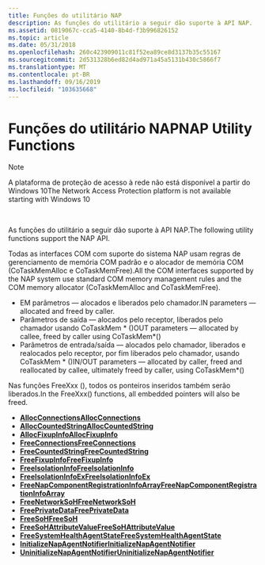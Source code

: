 ```yaml
---
title: Funções do utilitário NAP
description: As funções do utilitário a seguir dão suporte à API NAP.
ms.assetid: 0819067c-cca5-4140-8b4d-f3b996826152
ms.topic: article
ms.date: 05/31/2018
ms.openlocfilehash: 260c423909011c81f52ea89ce8d3137b35c55167
ms.sourcegitcommit: 2d531328b6ed82d4ad971a45a5131b430c5866f7
ms.translationtype: MT
ms.contentlocale: pt-BR
ms.lasthandoff: 09/16/2019
ms.locfileid: "103635668"
---
```

# <a name="nap-utility-functions"></a><span data-ttu-id="e16dc-103">Funções do utilitário NAP</span><span class="sxs-lookup"><span data-stu-id="e16dc-103">NAP Utility Functions</span></span>

> [!Note]  
> <span data-ttu-id="e16dc-104">A plataforma de proteção de acesso à rede não está disponível a partir do Windows 10</span><span class="sxs-lookup"><span data-stu-id="e16dc-104">The Network Access Protection platform is not available starting with Windows 10</span></span>

 

<span data-ttu-id="e16dc-105">As funções do utilitário a seguir dão suporte à API NAP.</span><span class="sxs-lookup"><span data-stu-id="e16dc-105">The following utility functions support the NAP API.</span></span>

<span data-ttu-id="e16dc-106">Todas as interfaces COM com suporte do sistema NAP usam regras de gerenciamento de memória COM padrão e o alocador de memória COM (CoTaskMemAlloc e CoTaskMemFree).</span><span class="sxs-lookup"><span data-stu-id="e16dc-106">All the COM interfaces supported by the NAP system use standard COM memory management rules and the COM memory allocator (CoTaskMemAlloc and CoTaskMemFree).</span></span>

-   <span data-ttu-id="e16dc-107">EM parâmetros — alocados e liberados pelo chamador.</span><span class="sxs-lookup"><span data-stu-id="e16dc-107">IN parameters — allocated and freed by caller.</span></span>
-   <span data-ttu-id="e16dc-108">Parâmetros de saída — alocados pelo receptor, liberados pelo chamador usando CoTaskMem \* ()</span><span class="sxs-lookup"><span data-stu-id="e16dc-108">OUT parameters — allocated by callee, freed by caller using CoTaskMem\*()</span></span>
-   <span data-ttu-id="e16dc-109">Parâmetros de entrada/saída — alocados pelo chamador, liberados e realocados pelo receptor, por fim liberados pelo chamador, usando CoTaskMem \* ()</span><span class="sxs-lookup"><span data-stu-id="e16dc-109">IN/OUT parameters — allocated by caller, freed and reallocated by callee, ultimately freed by caller, using CoTaskMem\*()</span></span>

<span data-ttu-id="e16dc-110">Nas funções FreeXxx (), todos os ponteiros inseridos também serão liberados.</span><span class="sxs-lookup"><span data-stu-id="e16dc-110">In the FreeXxx() functions, all embedded pointers will also be freed.</span></span>

-   [<span data-ttu-id="e16dc-111">**AllocConnections**</span><span class="sxs-lookup"><span data-stu-id="e16dc-111">**AllocConnections**</span></span>](allocconnections-func.md)
-   [<span data-ttu-id="e16dc-112">**AllocCountedString**</span><span class="sxs-lookup"><span data-stu-id="e16dc-112">**AllocCountedString**</span></span>](alloccountedstring-func.md)
-   [<span data-ttu-id="e16dc-113">**AllocFixupInfo**</span><span class="sxs-lookup"><span data-stu-id="e16dc-113">**AllocFixupInfo**</span></span>](allocfixupinfo-func.md)
-   [<span data-ttu-id="e16dc-114">**FreeConnections**</span><span class="sxs-lookup"><span data-stu-id="e16dc-114">**FreeConnections**</span></span>](freeconnections-func.md)
-   [<span data-ttu-id="e16dc-115">**FreeCountedString**</span><span class="sxs-lookup"><span data-stu-id="e16dc-115">**FreeCountedString**</span></span>](freecountedstring-func.md)
-   [<span data-ttu-id="e16dc-116">**FreeFixupInfo**</span><span class="sxs-lookup"><span data-stu-id="e16dc-116">**FreeFixupInfo**</span></span>](freefixupinfo-func.md)
-   [<span data-ttu-id="e16dc-117">**FreeIsolationInfo**</span><span class="sxs-lookup"><span data-stu-id="e16dc-117">**FreeIsolationInfo**</span></span>](freeisolationinfo-func.md)
-   [<span data-ttu-id="e16dc-118">**FreeIsolationInfoEx**</span><span class="sxs-lookup"><span data-stu-id="e16dc-118">**FreeIsolationInfoEx**</span></span>](freeisolationinfoex.md)
-   [<span data-ttu-id="e16dc-119">**FreeNapComponentRegistrationInfoArray**</span><span class="sxs-lookup"><span data-stu-id="e16dc-119">**FreeNapComponentRegistrationInfoArray**</span></span>](freenapcomponentregistrationinfoarray-func.md)
-   [<span data-ttu-id="e16dc-120">**FreeNetworkSoH**</span><span class="sxs-lookup"><span data-stu-id="e16dc-120">**FreeNetworkSoH**</span></span>](freenetworksoh-func.md)
-   [<span data-ttu-id="e16dc-121">**FreePrivateData**</span><span class="sxs-lookup"><span data-stu-id="e16dc-121">**FreePrivateData**</span></span>](freeprivatedata-func.md)
-   [<span data-ttu-id="e16dc-122">**FreeSoH**</span><span class="sxs-lookup"><span data-stu-id="e16dc-122">**FreeSoH**</span></span>](freesoh-func.md)
-   [<span data-ttu-id="e16dc-123">**FreeSoHAttributeValue**</span><span class="sxs-lookup"><span data-stu-id="e16dc-123">**FreeSoHAttributeValue**</span></span>](freesohattributevalue-func.md)
-   [<span data-ttu-id="e16dc-124">**FreeSystemHealthAgentState**</span><span class="sxs-lookup"><span data-stu-id="e16dc-124">**FreeSystemHealthAgentState**</span></span>](freesystemhealthagentstate-func.md)
-   [<span data-ttu-id="e16dc-125">**InitializeNapAgentNotifier**</span><span class="sxs-lookup"><span data-stu-id="e16dc-125">**InitializeNapAgentNotifier**</span></span>](initializenapagentnotifier.md)
-   [<span data-ttu-id="e16dc-126">**UninitializeNapAgentNotifier**</span><span class="sxs-lookup"><span data-stu-id="e16dc-126">**UninitializeNapAgentNotifier**</span></span>](uninitializenapagentnotifier.md)

 

 




